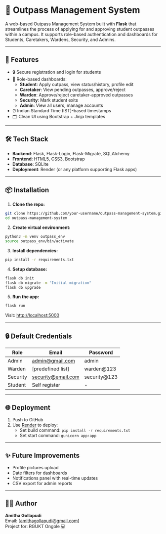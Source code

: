 # 📝 Outpass Management System

A web-based Outpass Management System built with **Flask** that streamlines the process of applying for and approving student outpasses within a campus. It supports role-based authentication and dashboards for Students, Caretakers, Wardens, Security, and Admins.

---

## 🚀 Features

- 🔒 Secure registration and login for students
- 🎯 Role-based dashboards:
  - **Student**: Apply outpass, view status/history, profile edit
  - **Caretaker**: View pending outpasses, approve/reject
  - **Warden**: Approve/reject caretaker-approved outpasses
  - **Security**: Mark student exits
  - **Admin**: View all users, manage accounts
- ⏰ Indian Standard Time (IST)-based timestamps
- 🗂️ Clean UI using Bootstrap + Jinja templates

---

## 🛠️ Tech Stack

- **Backend**: Flask, Flask-Login, Flask-Migrate, SQLAlchemy
- **Frontend**: HTML5, CSS3, Bootstrap
- **Database**: SQLite
- **Deployment**: Render (or any platform supporting Flask apps)

---


## 📦 Installation

1. **Clone the repo:**

```bash
git clone https://github.com/your-username/outpass-management-system.git
cd outpass-management-system
```

2. **Create virtual environment:**

```bash
python3 -m venv outpass_env
source outpass_env/bin/activate
```

3. **Install dependencies:**

```bash
pip install -r requirements.txt
```

4. **Setup database:**

```bash
flask db init
flask db migrate -m "Initial migration"
flask db upgrade
```

5. **Run the app:**

```bash
flask run
```

Visit: [http://localhost:5000](http://localhost:5000)

---

## 🔒 Default Credentials

| Role       | Email               | Password     |
|------------|---------------------|--------------|
| Admin      | admin@gmail.com     | admin        |
| Warden     | [predefined list]   | warden@123   |
| Security   | security@email.com  | security@123 |
| Student    | Self register       | -            |

---

## 🌐 Deployment

1. Push to GitHub
2. Use [Render](https://render.com) to deploy:
   - Set build command: `pip install -r requirements.txt`
   - Set start command: `gunicorn app:app`

---

## ✨ Future Improvements

- Profile pictures upload
- Date filters for dashboards
- Notifications panel with real-time updates
- CSV export for admin reports

---

## 🙋‍♀️ Author

**Amitha Gollapudi**  
Email: [amithagollapudi@gmail.com]  
Project for: RGUKT Ongole 💻
